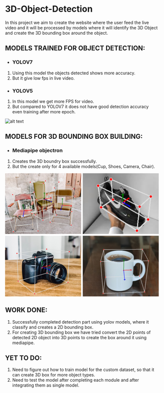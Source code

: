 # 3D-Object-Detection
 In this project we aim to create the website where the user feed the live video and it will be processed by models where it will identify the 3D Object and create the 3D bounding box around the object.
## MODELS TRAINED FOR OBJECT DETECTION:

- ### YOLOV7
 1. Using this model the objects detected shows more accuracy.
 2. But it give low fps in live video.

- ### YOLOV5
 1. In this model we get more FPS for video.
 2. But compared to YOLOV7 it does not have good detection accuracy even training after more epoch.
 
 ![alt text](https://github.com/Data-Science-Community-SRM/3D-Object-Detection/blob/ml-ks/Data/Yolo%20model.png)
 
## MODELS FOR 3D BOUNDING BOX BUILDING:

- ### Mediapipe objectron
 1. Creates the 3D boundry box successfully.
 2. But the create only for 4 available models(Cup, Shoes, Camera, Chair).
 
 ![alt text](https://github.com/Data-Science-Community-SRM/3D-Object-Detection/blob/ml-ks/Data/Output%20of%20mediapipe%20model.png)


## WORK DONE:
1. Successfully completed detection part using yolov models, where it classify and creates a 2D bounding box.
2. For creating 3D bounding box we have tried convert the 2D points of detected 2D object into 3D points to create the box around it using mediapipe.

## YET TO DO:
1. Need to figure out how to train model for the custom dataset, so that it can create 3D box for more object types.
2. Need to test the model after completing each module and after integrating them as single model.
